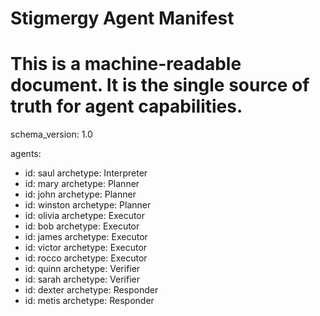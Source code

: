 # Stigmergy Agent Manifest
# This is a machine-readable document. It is the single source of truth for agent capabilities.

schema_version: 1.0

agents:
  - id: saul
    archetype: Interpreter
  - id: mary
    archetype: Planner
  - id: john
    archetype: Planner
  - id: winston
    archetype: Planner
  - id: olivia
    archetype: Executor
  - id: bob
    archetype: Executor
  - id: james
    archetype: Executor
  - id: victor
    archetype: Executor
  - id: rocco
    archetype: Executor
  - id: quinn
    archetype: Verifier
  - id: sarah
    archetype: Verifier
  - id: dexter
    archetype: Responder
  - id: metis
    archetype: Responder
